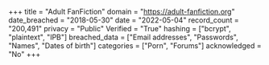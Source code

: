 +++
title = "Adult FanFiction"
domain = "https://adult-fanfiction.org"
date_breached = "2018-05-30"
date = "2022-05-04"
record_count = "200,491"
privacy = "Public"
Verified = "True"
hashing = ["bcrypt", "plaintext", "IPB"]
breached_data = ["Email addresses", "Passwords", "Names", "Dates of birth"]
categories = ["Porn", "Forums"]
acknowledged = "No"
+++
